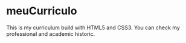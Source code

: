 # meuCurriculo
This is my curriculum build with HTML5 and CSS3. You can check my professional and academic historic. 
